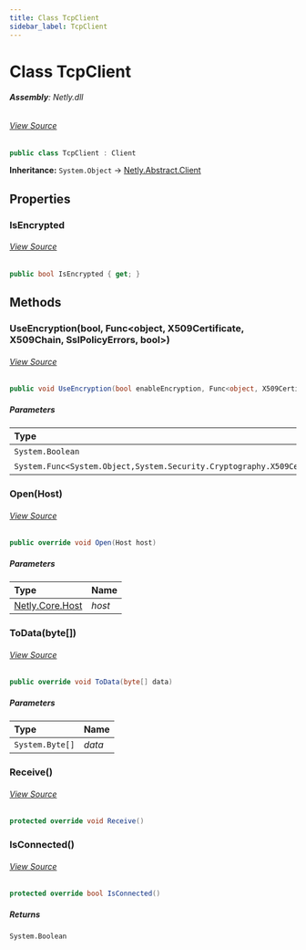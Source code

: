 ```yaml
---
title: Class TcpClient
sidebar_label: TcpClient
---
```

# Class TcpClient


###### **Assembly**: Netly.dll
###### [View Source](https://github.com/alec1o/netly/blob/main/src/Tcp/TcpClient.cs#L11)
```csharp title="Declaration"
public class TcpClient : Client
```
**Inheritance:** `System.Object` -> [Netly.Abstract.Client](../Netly.Abstract/Client)

## Properties
### IsEncrypted

###### [View Source](https://github.com/alec1o/netly/blob/main/src/Tcp/TcpClient.cs#L14)
```csharp title="Declaration"
public bool IsEncrypted { get; }
```
## Methods
### UseEncryption(bool, Func&lt;object, X509Certificate, X509Chain, SslPolicyErrors, bool&gt;)

###### [View Source](https://github.com/alec1o/netly/blob/main/src/Tcp/TcpClient.cs#L64)
```csharp title="Declaration"
public void UseEncryption(bool enableEncryption, Func<object, X509Certificate, X509Chain, SslPolicyErrors, bool> onValidation = null)
```

##### Parameters

| Type | Name |
|:--- |:--- |
| `System.Boolean` | *enableEncryption* |
| `System.Func<System.Object,System.Security.Cryptography.X509Certificates.X509Certificate,System.Security.Cryptography.X509Certificates.X509Chain,System.Net.Security.SslPolicyErrors,System.Boolean>` | *onValidation* |

### Open(Host)

###### [View Source](https://github.com/alec1o/netly/blob/main/src/Tcp/TcpClient.cs#L79)
```csharp title="Declaration"
public override void Open(Host host)
```

##### Parameters

| Type | Name |
|:--- |:--- |
| [Netly.Core.Host](../Netly.Core/Host) | *host* |

### ToData(byte[])

###### [View Source](https://github.com/alec1o/netly/blob/main/src/Tcp/TcpClient.cs#L120)
```csharp title="Declaration"
public override void ToData(byte[] data)
```

##### Parameters

| Type | Name |
|:--- |:--- |
| `System.Byte[]` | *data* |

### Receive()

###### [View Source](https://github.com/alec1o/netly/blob/main/src/Tcp/TcpClient.cs#L198)
```csharp title="Declaration"
protected override void Receive()
```
### IsConnected()

###### [View Source](https://github.com/alec1o/netly/blob/main/src/Tcp/TcpClient.cs#L281)
```csharp title="Declaration"
protected override bool IsConnected()
```

##### Returns

`System.Boolean`
